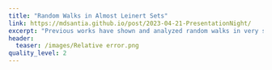 ```yaml
---
title: "Random Walks in Almost Leinert Sets"
link: https://mdsantia.github.io/post/2023-04-21-PresentationNight/
excerpt: "Previous works have shown and analyzed random walks in very strict non-commutative world, but what about the instances in which they are somewhat commutative."
header:
  teaser: /images/Relative error.png
quality_level: 2
---
```


